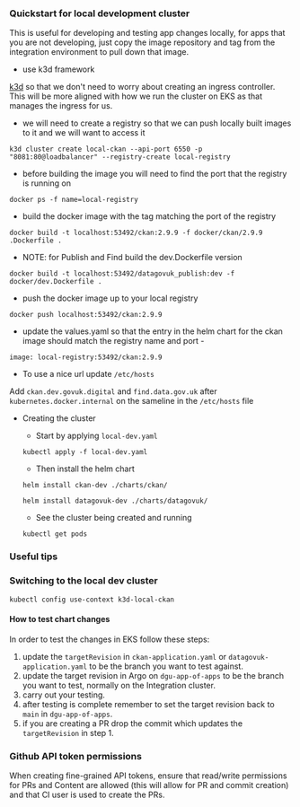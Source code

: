 ### Quickstart for local development cluster

This is useful for developing and testing app changes locally, for apps that you are not developing, just copy the image repository and tag from the integration environment to pull down that image.

- use k3d framework

[k3d](https://k3d.io/v5.4.6/) so that we don't need to worry about creating an ingress controller. This will be more aligned with how we run the cluster on EKS as that manages the ingress for us.

  - we will need to create a registry so that we can push locally built images to it and we will want to access it

`k3d cluster create local-ckan --api-port 6550 -p "8081:80@loadbalancer" --registry-create local-registry`

  - before building the image you will need to find the port that the registry is running on 

`docker ps -f name=local-registry`

  - build the docker image with the tag matching the port of the registry

`docker build -t localhost:53492/ckan:2.9.9 -f docker/ckan/2.9.9 .Dockerfile .`

  - NOTE: for Publish and Find build the dev.Dockerfile version

`docker build -t localhost:53492/datagovuk_publish:dev -f docker/dev.Dockerfile .`

  - push the docker image up to your local registry

  `docker push localhost:53492/ckan:2.9.9`

  - update the values.yaml so that the entry in the helm chart for the ckan image should match the registry name and port - 

`image: local-registry:53492/ckan:2.9.9`

- To use a nice url update `/etc/hosts` 

Add `ckan.dev.govuk.digital` and `find.data.gov.uk` after `kubernetes.docker.internal` on the sameline in the `/etc/hosts` file

- Creating the cluster

  - Start by applying `local-dev.yaml`

  `kubectl apply -f local-dev.yaml`

  - Then install the helm chart

  `helm install ckan-dev ./charts/ckan/`

  `helm install datagovuk-dev ./charts/datagovuk/`

  - See the cluster being created and running

  `kubectl get pods`

### Useful tips

### Switching to the local dev cluster

  `kubectl config use-context k3d-local-ckan`

#### How to test chart changes

In order to test the changes in EKS follow these steps:

1. update the `targetRevision` in `ckan-application.yaml` or `datagovuk-application.yaml` to be the branch you want to test against.
1. update the target revision in Argo on `dgu-app-of-apps` to be the branch you want to test, normally on the Integration cluster.
1. carry out your testing.
1. after testing is complete remember to set the target revision back to `main` in `dgu-app-of-apps`.
1. if you are creating a PR drop the commit which updates the `targetRevision` in step 1.

### Github API token permissions

When creating fine-grained API tokens, ensure that read/write permissions for PRs and Content are allowed (this will allow for PR and commit creation) and that CI user is used to create the PRs.
